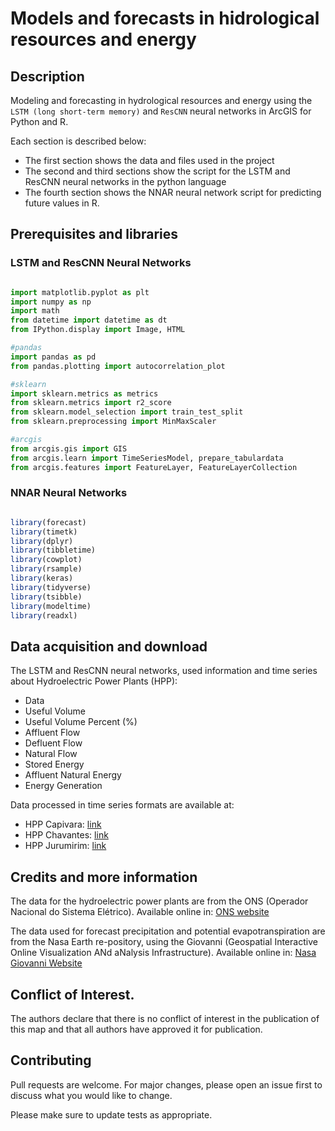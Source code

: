 # Models and forecasts in hidrological resources and energy

## Description

Modeling and forecasting in hydrological resources and energy using the `LSTM (long short-term memory)` and `ResCNN` neural networks in ArcGIS for Python and R.

Each section is described below:

* The first section shows the data and files used in the project
* The second and third sections show the script for the LSTM and ResCNN neural networks in the python language
* The fourth section shows the NNAR neural network script for predicting future values in R.

## Prerequisites and libraries

### LSTM and ResCNN Neural Networks

```python

import matplotlib.pyplot as plt
import numpy as np
import math
from datetime import datetime as dt
from IPython.display import Image, HTML

#pandas
import pandas as pd
from pandas.plotting import autocorrelation_plot

#sklearn
import sklearn.metrics as metrics
from sklearn.metrics import r2_score
from sklearn.model_selection import train_test_split
from sklearn.preprocessing import MinMaxScaler

#arcgis
from arcgis.gis import GIS
from arcgis.learn import TimeSeriesModel, prepare_tabulardata
from arcgis.features import FeatureLayer, FeatureLayerCollection
```

### NNAR Neural Networks

```R

library(forecast)
library(timetk)
library(dplyr)
library(tibbletime)
library(cowplot)
library(rsample)
library(keras)
library(tidyverse)
library(tsibble) 
library(modeltime)
library(readxl)
```

## Data acquisition and download

The LSTM and ResCNN neural networks, used information and time series about Hydroelectric Power Plants (HPP):

* Data
* Useful Volume
* Useful Volume Percent (%)
* Affluent Flow
* Defluent Flow
* Natural Flow
* Stored Energy 
* Affluent Natural Energy
* Energy Generation

Data processed in time series formats are available at: 

* HPP Capivara: [link](https://arcg.is/1u158D) 
* HPP Chavantes: [link](https://arcg.is/1O1Wq11)
* HPP Jurumirim: [link](https://arcg.is/1WTWX)

## Credits and more information

The data for the hydroelectric power plants are from the ONS (Operador Nacional do Sistema Elétrico). Available online in: [ONS website](https://dados.ons.org.br/)

The data used for forecast precipitation and potential evapotranspiration are from the Nasa Earth re-pository, using the Giovanni (Geospatial Interactive Online Visualization ANd aNalysis Infrastructure). Available online in: [Nasa Giovanni Website](https://giovanni.gsfc.nasa.gov/giovanni/)


## Conflict of Interest.

The authors declare that there is no conflict of interest in the publication of this map and that all authors have approved it for publication.

## Contributing

Pull requests are welcome. For major changes, please open an issue first
to discuss what you would like to change.

Please make sure to update tests as appropriate.




